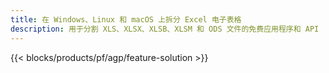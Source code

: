 ```yaml
---
title: 在 Windows、Linux 和 macOS 上拆分 Excel 电子表格
description: 用于分割 XLS、XLSX、XLSB、XLSM 和 ODS 文件的免费应用程序和 API
---
```

{{< blocks/products/pf/agp/feature-solution >}} 
